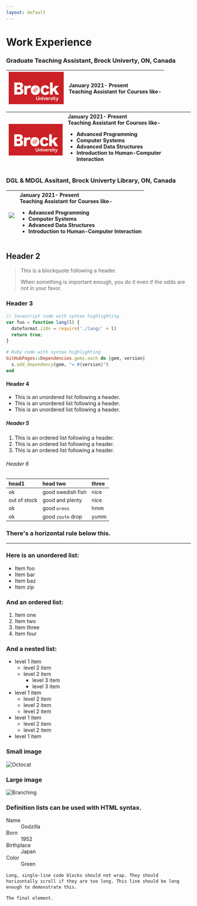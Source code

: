 ```yaml
---
layout: default
---
```


# Work Experience

### Graduate Teaching Assistant, Brock Univerty, ON, Canada

| <img src="assets/img/BrockLogo.png?raw=true" width="150"/>         | January 2021- Present    <br /> Teaching Assistant for Courses like-  |
|:-------------|:------------------|






| <img src="assets/img/BrockLogo.png?raw=true" width="150"/>  |January 2021- Present <br /> Teaching Assistant for Courses like-  <ul><li>Advanced Programming</li><li>Computer Systems</li> <li>Advanced Data Structures</li> <li>Introduction to Human-Computer Interaction</li></ul>|
| ------------------------------------------------------- | :----------- |

### DGL & MDGL Assitant, Brock Univerty Library, ON, Canada
| <img src="images/BrockLogo.png?raw=true" width="150"/>  |January 2021- Present <br /> Teaching Assistant for Courses like-  <ul><li>Advanced Programming</li><li>Computer Systems</li> <li>Advanced Data Structures</li> <li>Introduction to Human-Computer Interaction</li></ul>|
| ------------------------------------------------------- | :----------- |



## Header 2

> This is a blockquote following a header.
>
> When something is important enough, you do it even if the odds are not in your favor.

### Header 3

```js
// Javascript code with syntax highlighting.
var fun = function lang(l) {
  dateformat.i18n = require('./lang/' + l)
  return true;
}
```

```ruby
# Ruby code with syntax highlighting
GitHubPages::Dependencies.gems.each do |gem, version|
  s.add_dependency(gem, "= #{version}")
end
```

#### Header 4

*   This is an unordered list following a header.
*   This is an unordered list following a header.
*   This is an unordered list following a header.

##### Header 5

1.  This is an ordered list following a header.
2.  This is an ordered list following a header.
3.  This is an ordered list following a header.

###### Header 6

| head1        | head two          | three |
|:-------------|:------------------|:------|
| ok           | good swedish fish | nice  |
| out of stock | good and plenty   | nice  |
| ok           | good `oreos`      | hmm   |
| ok           | good `zoute` drop | yumm  |

### There's a horizontal rule below this.

* * *

### Here is an unordered list:

*   Item foo
*   Item bar
*   Item baz
*   Item zip

### And an ordered list:

1.  Item one
1.  Item two
1.  Item three
1.  Item four

### And a nested list:

- level 1 item
  - level 2 item
  - level 2 item
    - level 3 item
    - level 3 item
- level 1 item
  - level 2 item
  - level 2 item
  - level 2 item
- level 1 item
  - level 2 item
  - level 2 item
- level 1 item

### Small image

![Octocat](https://github.githubassets.com/images/icons/emoji/octocat.png)

### Large image

![Branching](https://guides.github.com/activities/hello-world/branching.png)


### Definition lists can be used with HTML syntax.

<dl>
<dt>Name</dt>
<dd>Godzilla</dd>
<dt>Born</dt>
<dd>1952</dd>
<dt>Birthplace</dt>
<dd>Japan</dd>
<dt>Color</dt>
<dd>Green</dd>
</dl>

```
Long, single-line code blocks should not wrap. They should horizontally scroll if they are too long. This line should be long enough to demonstrate this.
```

```
The final element.
```
